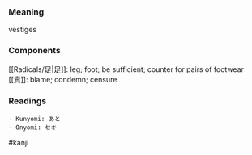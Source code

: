 ### Meaning

vestiges

### Components

[[Radicals/足|足]]: leg; foot; be sufficient; counter for pairs of footwear [[責]]: blame; condemn; censure

### Readings

```
- Kunyomi: あと
- Onyomi: セキ
```

#kanji